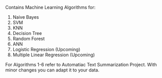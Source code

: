 Contains Machine Learning Algorithms for:
1) Naive Bayes
2) SVM
3) KNN
4) Decision Tree
5) Random Forest
6) ANN
7) Logistic Regression (Upcoming)
8) Multiple Linear Regression (Upcoming)

For Algorithms 1-6 refer to Automatiac Text Summarization Project. With minor changes you can adapt it to your data. 
